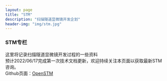 ```yaml
---
layout: page
title: "STM"
description: "扫描隧道显微镜开发企划"
header-img: "img/stm.jpg"
---
```


### STM专栏  
这里将记录扫描隧道显微镜开发过程的一些资料  
预计2022/06/17完成第一次技术文档更新，欢迎持续关注本页面以获取最新STM咨询。  
Github页面：[OpenSTM](https://github.com/Dimsmary/OpenSTM)


